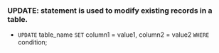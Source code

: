 ### **UPDATE**: statement is used to modify existing records in a table.

- `UPDATE` table_name `SET` column1 = value1, column2 = value2 `WHERE` condition;

